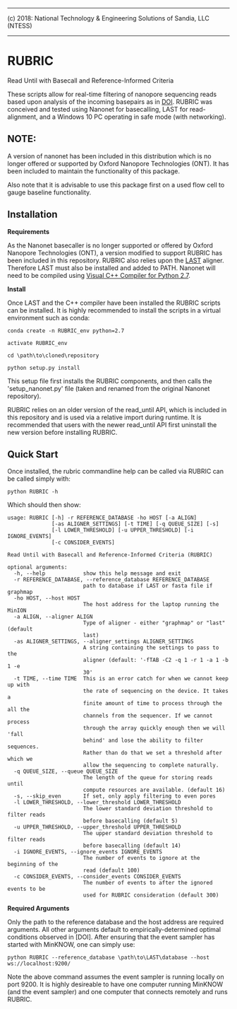 ***************************************************************************
(c) 2018: National Technology & Engineering Solutions of Sandia, LLC (NTESS)
***************************************************************************

RUBRIC
======
Read Until with Basecall and Reference-Informed Criteria

These scripts allow for real-time filtering of nanopore sequencing reads based upon analysis of the incoming basepairs as in [DOI](https://www.biorxiv.org/content/early/2018/11/02/460014).  RUBRIC was conceived and tested using Nanonet for basecalling, LAST for read-alignment, and a Windows 10 PC operating in safe mode (with networking).

NOTE:   
---
A version of nanonet has been included in this distribution which is no longer offered or supported by Oxford Nanopore Technologies (ONT).  It has been included to maintain the functionality of this package. 

Also note that it is advisable to use this package first on a used flow cell to gauge baseline functionality. 

Installation
------------
**Requirements**

As the Nanonet basecaller is no longer supported or offered by Oxford Nanopore Technologies (ONT), a version modified to support RUBRIC has been included in this repository. 
RUBRIC also relies upon the [LAST](http://last.cbrc.jp/) aligner.  Therefore LAST must also be installed and added to PATH. Nanonet will need to be compiled using [Visual C++ Compiler for Python 2.7](https://www.microsoft.com/en-us/download/details.aspx?id=44266). 

**Install**

Once LAST and the C++ compiler have been installed the RUBRIC scripts can be installed.  It is highly recommended to install the scripts in a virtual environment such as conda:
``` 
conda create -n RUBRIC_env python=2.7

activate RUBRIC_env

cd \path\to\cloned\repository

python setup.py install   
```

This setup file first installs the RUBRIC components, and then calls the 'setup_nanonet.py' file (taken and renamed from the original Nanonet repository).   

RUBRIC relies on an older version of the read_until API, which is included in this repository and is used via a relative import during runtime.  It is recommended that users with the newer read_until API first uninstall the new version before installing RUBRIC. 


Quick Start
-----------
Once installed, the rubric commandline help can be called via RUBRIC can be called simply with:

```
python RUBRIC -h
```

Which should then show:
```
usage: RUBRIC [-h] -r REFERENCE_DATABASE -ho HOST [-a ALIGN]
              [-as ALIGNER_SETTINGS] [-t TIME] [-q QUEUE_SIZE] [-s]
              [-l LOWER_THRESHOLD] [-u UPPER_THRESHOLD] [-i IGNORE_EVENTS]
              [-c CONSIDER_EVENTS]

Read Until with Basecall and Reference-Informed Criteria (RUBRIC)

optional arguments:
  -h, --help            show this help message and exit
  -r REFERENCE_DATABASE, --reference_database REFERENCE_DATABASE
                        path to database if LAST or fasta file if graphmap
  -ho HOST, --host HOST
                        The host address for the laptop running the MinION
  -a ALIGN, --aligner ALIGN
                        Type of aligner - either "graphmap" or "last" (default
                        last)
  -as ALIGNER_SETTINGS, --aligner_settings ALIGNER_SETTINGS
                        A string containing the settings to pass to the
                        aligner (default: '-fTAB -C2 -q 1 -r 1 -a 1 -b 1 -e
                        30'
  -t TIME, --time TIME  This is an error catch for when we cannot keep up with
                        the rate of sequencing on the device. It takes a
                        finite amount of time to process through the all the
                        channels from the sequencer. If we cannot process
                        through the array quickly enough then we will 'fall
                        behind' and lose the ability to filter sequences.
                        Rather than do that we set a threshold after which we
                        allow the sequencing to complete naturally.
  -q QUEUE_SIZE, --queue QUEUE_SIZE
                        The length of the queue for storing reads until
                        compute resources are available. (default 16)
  -s, --skip_even       If set, only apply filtering to even pores
  -l LOWER_THRESHOLD, --lower_threshold LOWER_THRESHOLD
                        The lower standard deviation threshold to filter reads
                        before basecalling (default 5)
  -u UPPER_THRESHOLD, --upper_threshold UPPER_THRESHOLD
                        The upper standard deviation threshold to filter reads
                        before basecalling (default 14)
  -i IGNORE_EVENTS, --ignore_events IGNORE_EVENTS
                        The number of events to ignore at the beginning of the
                        read (default 100)
  -c CONSIDER_EVENTS, --consider_events CONSIDER_EVENTS
                        The number of events to after the ignored events to be
                        used for RUBRIC consideration (default 300)
```

**Required Arguments**

Only the path to the reference database and the host address are required arguments.  All other arguments default to empirically-determined optimal conditions observed in [DOI].  After ensuring that the event sampler has started with MinKNOW, one can simply use:

```
python RUBRIC --reference_database \path\to\LAST\database --host ws://localhost:9200/  
```

Note the above command assumes the event sampler is running locally on port 9200.  It is highly desireable to have one computer running MinKNOW (and the event sampler) and one computer that connects remotely and runs RUBRIC.  



